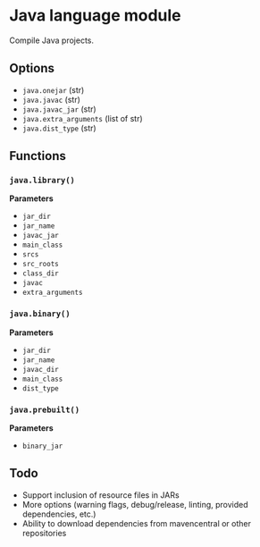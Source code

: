 # Java language module

Compile Java projects.

## Options

* `java.onejar` (str)
* `java.javac` (str)
* `java.javac_jar` (str)
* `java.extra_arguments` (list of str)
* `java.dist_type` (str)

## Functions

### `java.library()`

__Parameters__

* `jar_dir`
* `jar_name`
* `javac_jar`
* `main_class`
* `srcs`
* `src_roots`
* `class_dir`
* `javac`
* `extra_arguments`

### `java.binary()`

__Parameters__

* `jar_dir`
* `jar_name`
* `javac_dir`
* `main_class`
* `dist_type`

### `java.prebuilt()`

__Parameters__

* `binary_jar`

## Todo

* Support inclusion of resource files in JARs
* More options (warning flags, debug/release, linting, 
  provided dependencies, etc.)
* Ability to download dependencies from mavencentral or other repositories
